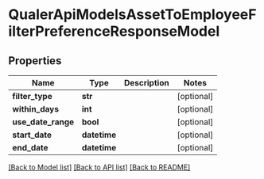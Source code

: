 # QualerApiModelsAssetToEmployeeFilterPreferenceResponseModel

## Properties
Name | Type | Description | Notes
------------ | ------------- | ------------- | -------------
**filter_type** | **str** |  | [optional] 
**within_days** | **int** |  | [optional] 
**use_date_range** | **bool** |  | [optional] 
**start_date** | **datetime** |  | [optional] 
**end_date** | **datetime** |  | [optional] 

[[Back to Model list]](../README.md#documentation-for-models) [[Back to API list]](../README.md#documentation-for-api-endpoints) [[Back to README]](../README.md)


